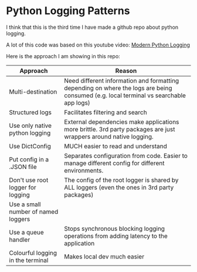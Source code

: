 # Python Logging Patterns

I think that this is the third time I have made a github repo about python logging.

A lot of this code was based on this youtube video: [Modern Python Logging](https://youtu.be/9L77QExPmI0?si=hGXRhHw5efWWa3-A)

Here is the approach I am showing in this repo:

| Approach                            | Reason
|-------------------------------------|-----------------------------------------------------------------------------------------------------------------
| Multi-destination                   | Need different information and formatting depending on where the logs are being consumed (e.g. local terminal vs searchable app logs)
| Structured logs                     | Facilitates filtering and search
| Use only native python logging      | External dependencies make applications more brittle. 3rd party packages are just wrappers around native logging.
| Use DictConfig                      | MUCH easier to read and understand
| Put config in a .JSON file          | Separates configuration from code. Easier to manage different config for different environments. 
| Don't use root logger for logging   | The config of the root logger is shared by ALL loggers (even the ones in 3rd party packages)
| Use a small number of named loggers | 
| Use a queue handler                 | Stops synchronous blocking logging operations from adding latency to the application 
| Colourful logging in the terminal   | Makes local dev much easier
